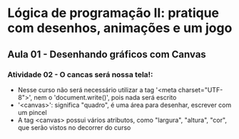 # Lógica de programação II: pratique com desenhos, animações e um jogo

## Aula 01 - Desenhando gráficos com Canvas

### Atividade 02 - O cancas será nossa tela!:

- Nesse curso não será necessário utilizar a tag '&lt;meta charset="UTF-8"&gt;', nem o 'document.write()', pois nada será escrito
- '&lt;canvas&gt;': significa "quadro", é uma área para desenhar, escrever com um pincel
- A tag &lt;canvas&gt; possui vários atributos, como "largura", "altura", "cor", que serão vistos no decorrer do curso
